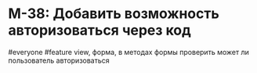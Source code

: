 # M-38: Добавить возможность авторизоваться через код
#everyone #feature 
view, форма, в методах формы проверить может ли пользователь авторизоваться